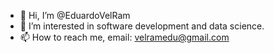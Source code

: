 - 👋 Hi, I’m @EduardoVelRam
- 👀 I’m interested in software development and data science.
- 📫 How to reach me, email: velramedu@gmail.com

<!---
EduardoVelRam/EduardoVelRam is a ✨ special ✨ repository because its `README.md` (this file) appears on your GitHub profile.
You can click the Preview link to take a look at your changes.
--->
